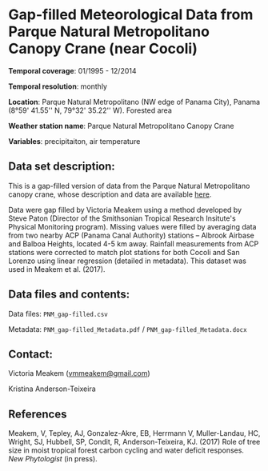 # Gap-filled Meteorological Data from Parque Natural Metropolitano Canopy Crane (near Cocoli)

**Temporal coverage**: 01/1995 - 12/2014

**Temporal resolution**: monthly

**Location**: Parque Natural Metropolitano (NW edge of Panama City), Panama (8°59' 41.55'' N, 79°32' 35.22'' W). Forested area

**Weather station name**: Parque Natural Metropolitano Canopy Crane

**Variables**: precipitaiton, air temperature

## Data set description:
This is a gap-filled version of data from the Parque Natural Metropolitano canopy crane, whose description and data are available [here](http://biogeodb.stri.si.edu/physical_monitoring/research/metpark). 

Data were gap filled by Victoria Meakem using a method developed by Steve Paton (Director of the Smithsonian Tropical Research Insitute's Physical Monitoring program). Missing values were filled by averaging data from two nearby ACP (Panama Canal Authority) stations – Albrook Airbase and Balboa Heights, located 4-5 km away. Rainfall measurements from ACP stations were corrected to match plot stations for both Cocoli and San Lorenzo using linear regression (detailed in metadata). This dataset was used in Meakem et al. (2017).

## Data files and contents:
Data files: `PNM_gap-filled.csv`

Metadata: `PNM_gap-filled_Metadata.pdf` / `PNM_gap-filled_Metadata.docx`

## Contact:
Victoria Meakem (vmmeakem@gmail.com)

Kristina Anderson-Teixeira

## References
Meakem, V, Tepley, AJ, Gonzalez-Akre, EB, Herrmann V, Muller-Landau, HC, Wright, SJ, Hubbell, SP, Condit, R, Anderson-Teixeira, KJ. (2017) Role of tree size in moist tropical forest carbon cycling and water deficit responses. *New Phytologist* (in press).
